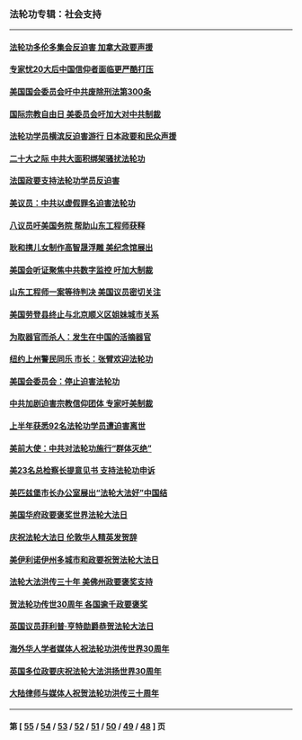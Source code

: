 ### 法轮功专辑：社会支持
---
#### [法轮功多伦多集会反迫害 加拿大政要声援](../../pages/nf4386/n13881303.md?12240430) 
#### [专家忧20大后中国信仰者面临更严酷打压](../../pages/nf4386/n13874993.md?12240430) 
#### [美国国会委员会吁中共废除刑法第300条](../../pages/nf4386/n13868121.md?12240430) 
#### [国际宗教自由日 美委员会吁加大对中共制裁](../../pages/nf4386/n13855021.md?12240430) 
#### [法轮功学员横滨反迫害游行 日本政要和民众声援](../../pages/nf4386/n13847132.md?12240430) 
#### [二十大之际 中共大面积绑架骚扰法轮功](../../pages/nf4386/n13846381.md?12240430) 
#### [法国政要支持法轮功学员反迫害](../../pages/nf4386/n13841970.md?12240430) 
#### [美议员：中共以虚假罪名迫害法轮功](../../pages/nf4386/n13841083.md?12240430) 
#### [八议员吁美国务院 帮助山东工程师获释](../../pages/nf4386/n13836379.md?12240430) 
#### [耿和携儿女制作高智晟浮雕 美纪念馆展出](../../pages/nf4386/n13829624.md?12240430) 
#### [美国会听证聚焦中共数字监控 吁加大制裁](../../pages/nf4386/n13825083.md?12240430) 
#### [山东工程师一案等待判决 美国议员密切关注](../../pages/nf4386/n13815065.md?12240430) 
#### [美国劳登县终止与北京顺义区姐妹城市关系](../../pages/nf4386/n13811030.md?12240430) 
#### [为取器官而杀人：发生在中国的活摘器官](../../pages/nf4386/n13794731.md?12240430) 
#### [纽约上州警民同乐 市长：张臂欢迎法轮功](../../pages/nf4386/n13794375.md?12240430) 
#### [美国会委员会：停止迫害法轮功](../../pages/nf4386/n13788164.md?12240430) 
#### [中共加剧迫害宗教信仰团体 专家吁美制裁](../../pages/nf4386/n13780252.md?12240430) 
#### [上半年获悉92名法轮功学员遭迫害离世](../../pages/nf4386/n13772701.md?12240430) 
#### [美前大使：中共对法轮功施行“群体灭绝”](../../pages/nf4386/n13771705.md?12240430) 
#### [美23名总检察长提意见书 支持法轮功申诉](../../pages/nf4386/n13766596.md?12240430) 
#### [美匹兹堡市长办公室展出“法轮大法好”中国结](../../pages/nf4386/n13749721.md?12240430) 
#### [美国华府政要褒奖世界法轮大法日](../../pages/nf4386/n13743770.md?12240430) 
#### [庆祝法轮大法日 伦敦华人精英发贺辞](../../pages/nf4386/n13741593.md?12240430) 
#### [美伊利诺伊州多城市和政要祝贺法轮大法日](../../pages/nf4386/n13737149.md?12240430) 
#### [法轮大法洪传三十年 美佛州政要褒奖支持](../../pages/nf4386/n13737103.md?12240430) 
#### [贺法轮功传世30周年 各国逾千政要褒奖](../../pages/nf4386/n13735828.md?12240430) 
#### [英国议员菲利普‧亨特勋爵恭贺法轮大法日](../../pages/nf4386/n13736187.md?12240430) 
#### [海外华人学者媒体人祝法轮功洪传世界30周年](../../pages/nf4386/n13735835.md?12240430) 
#### [英国多位政要庆祝法轮大法洪扬世界30周年](../../pages/nf4386/n13734739.md?12240430) 
#### [大陆律师与媒体人祝贺法轮功洪传三十周年](../../pages/nf4386/n13735062.md?12240430) 

---
#### 第 [ [55](./55.md?12240430) / [54](./54.md?12240430) / [53](./53.md?12240430) / [52](./52.md?12240430) / [51](./51.md?12240430) / [50](./50.md?12240430) / [49](./49.md?12240430) / [48](./48.md?12240430) ] 页
